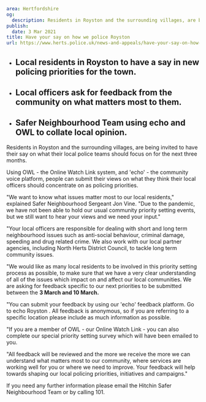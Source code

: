 ```yaml
area: Hertfordshire
og:
  description: Residents in Royston and the surrounding villages, are being invited to have their say on what their local police teams should focus on for the next three months.
publish:
  date: 3 Mar 2021
title: Have your say on how we police Royston
url: https://www.herts.police.uk/news-and-appeals/have-your-say-on-how-we-police-royston-1256g
```

* ## Local residents in Royston to have a say in new policing priorities for the town.

 * ## Local officers ask for feedback from the community on what matters most to them.

 * ## Safer Neighbourhood Team using echo and OWL to collate local opinion.

Residents in Royston and the surrounding villages, are being invited to have their say on what their local police teams should focus on for the next three months.

Using OWL - the Online Watch Link system, and 'echo' \- the community voice platform, people can submit their views on what they think their local officers should concentrate on as policing priorities.

"We want to know what issues matter most to our local residents," explained Safer Neighbourhood Sergeant Jon Vine. "Due to the pandemic, we have not been able to hold our usual community priority setting events, but we still want to hear your views and we need your input."

"Your local officers are responsible for dealing with short and long term neighbourhood issues such as anti-social behaviour, criminal damage, speeding and drug related crime. We also work with our local partner agencies, including North Herts District Council, to tackle long term community issues.

"We would like as many local residents to be involved in this priority setting process as possible, to make sure that we have a very clear understanding of all of the issues which impact on and affect our local communities. We are asking for feedback specific to our next priorities to be submitted between the **3 March and 10 March.**

"You can submit your feedback by using our 'echo' feedback platform. Go to echo Royston . All feedback is anonymous, so if you are referring to a specific location please include as much information as possible.

"If you are a member of OWL - our Online Watch Link - you can also complete our special priority setting survey which will have been emailed to you.

"All feedback will be reviewed and the more we receive the more we can understand what matters most to our community, where services are working well for you or where we need to improve. Your feedback will help towards shaping our local policing priorities, initiatives and campaigns."

If you need any further information please email the Hitchin Safer Neighbourhood Team or by calling 101.
